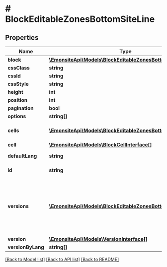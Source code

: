 # # BlockEditableZonesBottomSiteLine

## Properties

Name | Type | Description | Notes
------------ | ------------- | ------------- | -------------
**block** | [**\EmonsiteApi\Models\BlockEditableZonesBottomSiteLineBlock**](BlockEditableZonesBottomSiteLineBlock.md) |  | [optional]
**cssClass** | **string** |  | [optional]
**cssId** | **string** |  | [optional]
**cssStyle** | **string** |  | [optional]
**height** | **int** |  | [optional]
**position** | **int** |  | [optional]
**pagination** | **bool** |  | [optional]
**options** | **string[]** |  | [optional]
**cells** | [**\EmonsiteApi\Models\BlockEditableZonesBottomSiteCell[]**](BlockEditableZonesBottomSiteCell.md) | FAIRE LE MAPPING DANS L&#39;ENTITY | [optional]
**cell** | [**\EmonsiteApi\Models\BlockCellInterface[]**](BlockCellInterface.md) |  | [optional]
**defaultLang** | **string** |  | [optional] [readonly]
**id** | **string** |  | [optional] [readonly]
**versions** | [**\EmonsiteApi\Models\BlockEditableZonesBottomSiteLineV[]**](BlockEditableZonesBottomSiteLineV.md) | IMPLEMENTEZ le mapping dans l&#39;entity TODO trouver comment le faire dynamiquement avec un listener doctrine | [optional]
**version** | [**\EmonsiteApi\Models\VersionInterface[]**](VersionInterface.md) |  | [optional]
**versionByLang** | **string[]** |  | [optional]

[[Back to Model list]](../../README.md#models) [[Back to API list]](../../README.md#endpoints) [[Back to README]](../../README.md)
